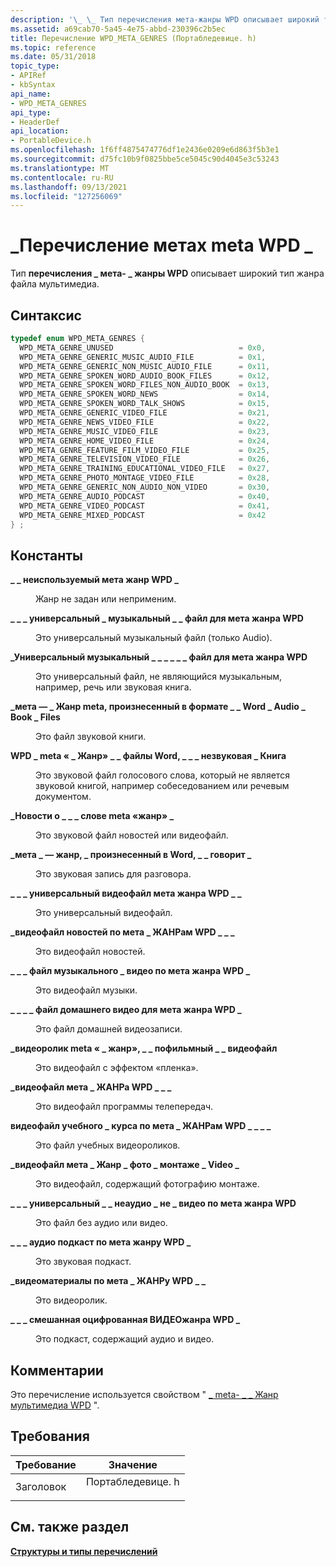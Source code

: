 ```yaml
---
description: '\_ \_ Тип перечисления мета-жанры WPD описывает широкий тип жанра файла мультимедиа.'
ms.assetid: a69cab70-5a45-4e75-abbd-230396c2b5ec
title: Перечисление WPD_META_GENRES (Портабледевице. h)
ms.topic: reference
ms.date: 05/31/2018
topic_type:
- APIRef
- kbSyntax
api_name:
- WPD_META_GENRES
api_type:
- HeaderDef
api_location:
- PortableDevice.h
ms.openlocfilehash: 1f6ff4875474776df1e2436e0209e6d863f5b3e1
ms.sourcegitcommit: d75fc10b9f0825bbe5ce5045c90d4045e3c53243
ms.translationtype: MT
ms.contentlocale: ru-RU
ms.lasthandoff: 09/13/2021
ms.locfileid: "127256069"
---
```

# <a name="wpd_meta_genres-enumeration"></a>\_Перечисление метах meta WPD \_

Тип **перечисления \_ мета- \_ жанры WPD** описывает широкий тип жанра файла мультимедиа.

## <a name="syntax"></a>Синтаксис


```C++
typedef enum WPD_META_GENRES { 
  WPD_META_GENRE_UNUSED                            = 0x0,
  WPD_META_GENRE_GENERIC_MUSIC_AUDIO_FILE          = 0x1,
  WPD_META_GENRE_GENERIC_NON_MUSIC_AUDIO_FILE      = 0x11,
  WPD_META_GENRE_SPOKEN_WORD_AUDIO_BOOK_FILES      = 0x12,
  WPD_META_GENRE_SPOKEN_WORD_FILES_NON_AUDIO_BOOK  = 0x13,
  WPD_META_GENRE_SPOKEN_WORD_NEWS                  = 0x14,
  WPD_META_GENRE_SPOKEN_WORD_TALK_SHOWS            = 0x15,
  WPD_META_GENRE_GENERIC_VIDEO_FILE                = 0x21,
  WPD_META_GENRE_NEWS_VIDEO_FILE                   = 0x22,
  WPD_META_GENRE_MUSIC_VIDEO_FILE                  = 0x23,
  WPD_META_GENRE_HOME_VIDEO_FILE                   = 0x24,
  WPD_META_GENRE_FEATURE_FILM_VIDEO_FILE           = 0x25,
  WPD_META_GENRE_TELEVISION_VIDEO_FILE             = 0x26,
  WPD_META_GENRE_TRAINING_EDUCATIONAL_VIDEO_FILE   = 0x27,
  WPD_META_GENRE_PHOTO_MONTAGE_VIDEO_FILE          = 0x28,
  WPD_META_GENRE_GENERIC_NON_AUDIO_NON_VIDEO       = 0x30,
  WPD_META_GENRE_AUDIO_PODCAST                     = 0x40,
  WPD_META_GENRE_VIDEO_PODCAST                     = 0x41,
  WPD_META_GENRE_MIXED_PODCAST                     = 0x42
} ;
```



## <a name="constants"></a>Константы

<dl> <dt>

<span id="WPD_META_GENRE_UNUSED"></span><span id="wpd_meta_genre_unused"></span>**\_ \_ неиспользуемый мета жанр WPD \_**
</dt> <dd>

Жанр не задан или неприменим.

</dd> <dt>

<span id="WPD_META_GENRE_GENERIC_MUSIC_AUDIO_FILE"></span><span id="wpd_meta_genre_generic_music_audio_file"></span>**\_ \_ \_ универсальный \_ музыкальный \_ \_ файл для мета жанра WPD**
</dt> <dd>

Это универсальный музыкальный файл (только Audio).

</dd> <dt>

<span id="WPD_META_GENRE_GENERIC_NON_MUSIC_AUDIO_FILE"></span><span id="wpd_meta_genre_generic_non_music_audio_file"></span>**\_Универсальный музыкальный \_ \_ \_ \_ \_ \_ файл для мета жанра WPD**
</dt> <dd>

Это универсальный файл, не являющийся музыкальным, например, речь или звуковая книга.

</dd> <dt>

<span id="WPD_META_GENRE_SPOKEN_WORD_AUDIO_BOOK_FILES"></span><span id="wpd_meta_genre_spoken_word_audio_book_files"></span>**\_мета — \_ Жанр meta, произнесенный в формате \_ \_ Word \_ Audio \_ Book \_ Files**
</dt> <dd>

Это файл звуковой книги.

</dd> <dt>

<span id="WPD_META_GENRE_SPOKEN_WORD_FILES_NON_AUDIO_BOOK"></span><span id="wpd_meta_genre_spoken_word_files_non_audio_book"></span>**WPD \_ meta « \_ Жанр» \_ \_ файлы Word, \_ \_ \_ незвуковая \_ Книга**
</dt> <dd>

Это звуковой файл голосового слова, который не является звуковой книгой, например собеседованием или речевым документом.

</dd> <dt>

<span id="WPD_META_GENRE_SPOKEN_WORD_NEWS"></span><span id="wpd_meta_genre_spoken_word_news"></span>**\_Новости о \_ \_ \_ слове meta «жанр» \_**
</dt> <dd>

Это звуковой файл новостей или видеофайл.

</dd> <dt>

<span id="WPD_META_GENRE_SPOKEN_WORD_TALK_SHOWS"></span><span id="wpd_meta_genre_spoken_word_talk_shows"></span>**\_мета \_ — жанр, \_ произнесенный в Word, \_ \_ говорит \_**
</dt> <dd>

Это звуковая запись для разговора.

</dd> <dt>

<span id="WPD_META_GENRE_GENERIC_VIDEO_FILE"></span><span id="wpd_meta_genre_generic_video_file"></span>**\_ \_ \_ универсальный видеофайл мета жанра WPD \_ \_**
</dt> <dd>

Это универсальный видеофайл.

</dd> <dt>

<span id="WPD_META_GENRE_NEWS_VIDEO_FILE"></span><span id="wpd_meta_genre_news_video_file"></span>**\_видеофайл новостей по мета \_ ЖАНРам WPD \_ \_ \_**
</dt> <dd>

Это видеофайл новостей.

</dd> <dt>

<span id="WPD_META_GENRE_MUSIC_VIDEO_FILE"></span><span id="wpd_meta_genre_music_video_file"></span>**\_ \_ \_ файл музыкального \_ видео по мета жанра WPD \_**
</dt> <dd>

Это видеофайл музыки.

</dd> <dt>

<span id="WPD_META_GENRE_HOME_VIDEO_FILE"></span><span id="wpd_meta_genre_home_video_file"></span>**\_ \_ \_ \_ файл домашнего видео для мета жанра WPD \_**
</dt> <dd>

Это файл домашней видеозаписи.

</dd> <dt>

<span id="WPD_META_GENRE_FEATURE_FILM_VIDEO_FILE"></span><span id="wpd_meta_genre_feature_film_video_file"></span>**\_видеоролик meta « \_ жанр», \_ \_ пофильмный \_ \_ видеофайл**
</dt> <dd>

Это видеофайл с эффектом «пленка».

</dd> <dt>

<span id="WPD_META_GENRE_TELEVISION_VIDEO_FILE"></span><span id="wpd_meta_genre_television_video_file"></span>**\_видеофайл мета \_ ЖАНРа WPD \_ \_ \_**
</dt> <dd>

Это видеофайл программы телепередач.

</dd> <dt>

<span id="WPD_META_GENRE_TRAINING_EDUCATIONAL_VIDEO_FILE"></span><span id="wpd_meta_genre_training_educational_video_file"></span>**видеофайл учебного \_ курса по мета \_ ЖАНРам WPD \_ \_ \_ \_**
</dt> <dd>

Это файл учебных видеороликов.

</dd> <dt>

<span id="WPD_META_GENRE_PHOTO_MONTAGE_VIDEO_FILE"></span><span id="wpd_meta_genre_photo_montage_video_file"></span>**\_видеофайл мета \_ Жанр \_ фото \_ монтаже \_ Video \_**
</dt> <dd>

Это видеофайл, содержащий фотографию монтаже.

</dd> <dt>

<span id="WPD_META_GENRE_GENERIC_NON_AUDIO_NON_VIDEO"></span><span id="wpd_meta_genre_generic_non_audio_non_video"></span>**\_ \_ \_ универсальный \_ \_ неаудио \_ не \_ видео по мета жанра WPD**
</dt> <dd>

Это файл без аудио или видео.

</dd> <dt>

<span id="WPD_META_GENRE_AUDIO_PODCAST"></span><span id="wpd_meta_genre_audio_podcast"></span>**\_ \_ \_ аудио подкаст по мета жанру WPD \_**
</dt> <dd>

Это звуковая подкаст.

</dd> <dt>

<span id="WPD_META_GENRE_VIDEO_PODCAST"></span><span id="wpd_meta_genre_video_podcast"></span>**\_видеоматериалы по мета \_ ЖАНРу WPD \_ \_**
</dt> <dd>

Это видеоролик.

</dd> <dt>

<span id="WPD_META_GENRE_MIXED_PODCAST"></span><span id="wpd_meta_genre_mixed_podcast"></span>**\_ \_ \_ смешанная оцифрованная ВИДЕОжанра WPD \_**
</dt> <dd>

Это подкаст, содержащий аудио и видео.

</dd> </dl>

## <a name="remarks"></a>Комментарии

Это перечисление используется свойством " [ \_ meta- \_ \_ Жанр мультимедиа WPD](media-properties.md) ".

## <a name="requirements"></a>Требования



| Требование | Значение |
|-------------------|---------------------------------------------------------------------------------------------|
| Заголовок<br/> | <dl> <dt>Портабледевице. h</dt> </dl> |



## <a name="see-also"></a>См. также раздел

<dl> <dt>

[**Структуры и типы перечислений**](structures-and-enumeration-types.md)
</dt> </dl>

 

 





